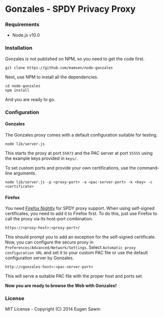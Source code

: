 # Gonzales - SPDY Privacy Proxy

### Requirements
* Node.js v10.0

### Installation
Gonzales is not published on NPM, so you need to get the code first.

    git clone https://github.com/eamsen/node-gonzales  

Next, use NPM to install all the dependencies.

    cd node-gonzales  
    npm install

And you are ready to go.

### Configuration
#### Gonzales
The Gonzales proxy comes with a default configuration suitable for testing.

    node lib/server.js

This starts the proxy at port `55073` and the PAC server at port `55555` using
the example keys provided in `keys/`.

To set custom ports and provide your own certifications, use the command-line
arguments.

    node lib/server.js -p <proxy-port> -a <pac-server-port> -k <key> -c <certificate>


#### Firefox
You need [Firefox Nightly](http://nightly.mozilla.org) for SPDY proxy support.
When using self-signed certificates, you need to add it to Firefox first. To do
this, just use Firefox to call the proxy via its host-port combination.

    https://<proxy-host>:<proxy-port>/

This should prompt you to add an exception for the self-signed certificate.
Now, you can configure the secure proxy in `Preferences/Advanced/Network/Settings`.
Select `Automatic proxy configuration URL` and set it to your custom PAC file or
use the default configuration server by Gonzales.

    http://<gonzales-host>:<pac-server-port>

This will serve a suitable PAC file with the proper host and ports set.

**Now you are ready to browse the Web with Gonzales!**


### License
MIT License - Copyright (C) 2014 Eugen Sawin
